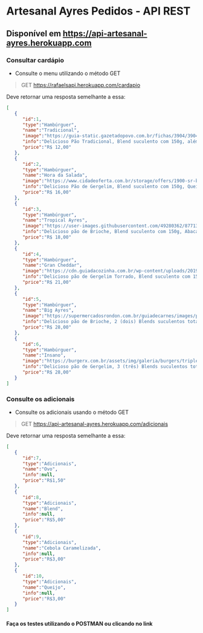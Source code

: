 # Artesanal Ayres Pedidos - API REST

## Disponível em https://api-artesanal-ayres.herokuapp.com

### Consultar cardápio 

- Consulte o menu utilizando o método GET 

> GET https://rafaelsapi.herokuapp.com/cardapio

Deve retornar uma resposta semelhante a essa:

```json
[
   {
      "id":1,
      "type":"Hambúrguer",
      "name":"Tradicional",
      "image":"https://guia-static.gazetadopovo.com.br/fichas/3904/3904-530d79890f1b7fa8d9bd951958f58ebf.png",
      "info":"Delicioso Pão Tradicional, Blend suculento com 150g, além de Molho Secreto da casa",
      "price":"R$ 12,00"
   },
   {
      "id":2,
      "type":"Hambúrguer",
      "name":"Hora da Salada",
      "image":"https://www.cidadeoferta.com.br/storage/offers/1900-sr-burguer-londrina-x-salada-angus-3.jpg",
      "info":"Delicioso Pão de Gergelim, Blend suculento com 150g, Queijo Mussarela, Barbecue, Salada composta por Alface, Tomate e Cebola; além de Molho Secreto da casa",
      "price":"R$ 16,00"
   },
   {
      "id":3,
      "type":"Hambúrguer",
      "name":"Tropical Ayres",
      "image":"https://user-images.githubusercontent.com/49280362/87713500-aff48380-c780-11ea-8cd7-ae7d148506c0.jpg",
      "info":"Delicioso pão de Brioche, Blend suculento com 150g, Abacaxi Assado, Queijo, Barbecue e Molho Secreto da casa",
      "price":"R$ 18,00"
   },
   {
      "id":4,
      "type":"Hambúrguer",
      "name":"Gran Cheddar",
      "image":"https://cdn.guiadacozinha.com.br/wp-content/uploads/2019/11/hamburguer-mexicano.jpg",
      "info":"Delicioso pão de Gergelim Torrado, Blend suculento com 150g, Farofa de Bacon, Queijo Cheddar, Barbecue, Picles, além do Molho Secreto da casa",
      "price":"R$ 21,00"
   },
   {
      "id":5,
      "type":"Hambúrguer",
      "name":"Big Ayres",
      "image":"https://supermercadosrondon.com.br/guiadecarnes/images/postagens/quer_fazer_hamburger_artesanal_perfeito_2019-05-14.jpg",
      "info":"Delicioso pão de Brioche, 2 (dois) Blends suculentos totalizando 300g, Queijo, Barbecue, tiras de Bacon e Molho Secreto da casa",
      "price":"R$ 28,00"
   },
   {
      "id":6,
      "type":"Hambúrguer",
      "name":"Insano",
      "image":"https://burgerx.com.br/assets/img/galeria/burgers/triple-x.jpg",
      "info":"Delicioso pão de Gergelim, 3 (três) Blends suculentos totalizando 450g, Queijo Mussarela, Barbecue e Molho Secreto da casa com Maionese de Ervas",
      "price":"R$ 28,00"
   }
]
```

### Consulte os adicionais

- Consulte os adicionais usando o método GET 

> GET https://api-artesanal-ayres.herokuapp.com/adicionais

Deve retornar uma resposta semelhante a essa:

```json
[
   {
      "id":7,
      "type":"Adicionais",
      "name":"Ovo",
      "info":null,
      "price":"R$1,50"
   },
   {
      "id":8,
      "type":"Adicionais",
      "name":"Blend",
      "info":null,
      "price":"R$5,00"
   },
   {
      "id":9,
      "type":"Adicionais",
      "name":"Cebola Caramelizada",
      "info":null,
      "price":"R$3,00"
   },
   {
      "id":10,
      "type":"Adicionais",
      "name":"Queijo",
      "info":null,
      "price":"R$3,00"
   }
]
```


#### Faça os testes utilizando o POSTMAN ou clicando no link
